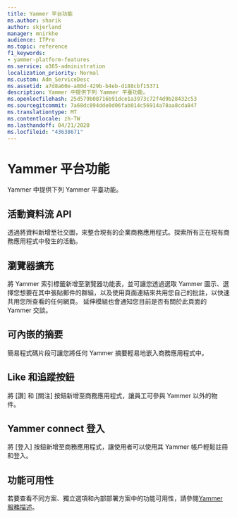 ```yaml
---
title: Yammer 平台功能
ms.author: sharik
author: skjerland
manager: mnirkhe
audience: ITPro
ms.topic: reference
f1_keywords:
- yammer-platform-features
ms.service: o365-administration
localization_priority: Normal
ms.custom: Adm_ServiceDesc
ms.assetid: a7d8a60e-a80d-429b-b4eb-d188cbf15371
description: Yammer 中提供下列 Yammer 平臺功能。
ms.openlocfilehash: 25d579b08716b91dce1a3973c72f4d9b28432c53
ms.sourcegitcommit: 7a68dc894dde0d06fab014c56914a78aa8cda847
ms.translationtype: MT
ms.contentlocale: zh-TW
ms.lasthandoff: 04/21/2020
ms.locfileid: "43638671"
---
```

# <a name="yammer-platform-features"></a>Yammer 平台功能

Yammer 中提供下列 Yammer 平臺功能。
 
## <a name="activity-stream-api"></a>活動資料流 API

透過將資料新增至社交圖，來整合現有的企業商務應用程式。探索所有正在現有商務應用程式中發生的活動。
  
## <a name="browser-extension"></a>瀏覽器擴充

將 Yammer 索引標籤新增至瀏覽器功能表，並可讓您透過選取 Yammer 圖示、選擇您想要在其中張貼郵件的群組，以及使用頁面連結來共用您自己的批註，以快速共用您所查看的任何網頁。 延伸模組也會通知您目前是否有關於此頁面的 Yammer 交談。 

## <a name="embeddable-feeds"></a>可內嵌的摘要

簡易程式碼片段可讓您將任何 Yammer 摘要輕易地嵌入商務應用程式中。
  
## <a name="like-and-follow-buttons"></a>Like 和追蹤按鈕

將 [讚] 和 [關注] 按鈕新增至商務應用程式，讓員工可參與 Yammer 以外的物件。
  
## <a name="yammer-connect-login"></a>Yammer connect 登入

將 [登入] 按鈕新增至商務應用程式，讓使用者可以使用其 Yammer 帳戶輕鬆註冊和登入。

## <a name="feature-availability"></a>功能可用性

若要查看不同方案、獨立選項和內部部署方案中的功能可用性，請參閱[Yammer 服務描述](yammer-service-description.md)。
  

